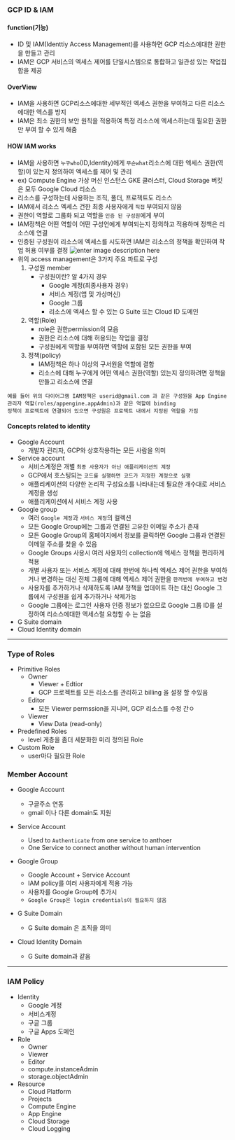 ﻿### GCP ID & IAM
#### function(기능)
- ID 및 IAM(Identtiy Access Management)를 사용하면 GCP 리소스에대한 권한을 만들고 관리 
- IAM은 GCP 서비스의 엑세스 제어를 단일시스템으로 통합하고 일관성 있는 작업집합을 제공
#### OverView
- IAM을 사용하면 GCP리소스에대한 세부적인 엑세스 권한을 부여하고 다른 리소스에대한 엑스를 방지 
- IAM은 최소 권한의 보안 원칙을 적용하여 특정 리소스에 엑세스하는데 필요한 권한만 부여 할 수 있게 해줌
#### HOW IAM works
- IAM을 사용하면 `누구who`(ID,Identity)에게 `무슨what`리소스에 대한 엑세스 권한(역할)이 있는지 정의하여 엑세스를 제어 및 관리
- ex) Compute Engine 가상 머신 인스턴스 GKE 클러스터, Cloud Storage 버킷은 모두 Google Cloud 리소스
- 리소스를 구성하는데 사용하는 조직, 폴더, 프로젝트도 리소스
- IAM에서 리소스 엑세스 건한 최종 사용자에게 `직접` 부여되지 않음
- 권한이 역할로 그룹화 되고 역할을 `인증 된 구성원`에게 부여
- IAM정책은 어떤 역할이 어떤 구성언에게 부여되는지 정의하고 적용하며 정책은 리소스에 연결
- 인증된 구성원이 리소스에 엑세스를 시도하면 IAM은 리소스의 정책을 확인하여 작업 허용 여부를 결정
![enter image description here](https://cloud.google.com/iam/img/iam-overview-basics.svg?hl=ko)
- 위의 access management은 3가지 주요 파트로 구성
	1. 구성원 member 
		- 구성원이란? 알 4가지 경우
			- Google 계정(최종사용자 경우)
			- 서비스 계정(앱 및 가상머신) 
			- Google 그룹 
			- 리소스에 엑세스 할 수 있는 G Suite 또는 Cloud ID 도메인
	2. 역할(Role)
		- role은 권한permission의 모음
		- 권한은 리소스에 대해 허용되는 작업을 결정
		- 구성원에게 역할을 부여하면 역할에 포함된 모든 권한을 부여
	3. 정책(policy)
		- IAM정책은 하나 이상의 구서원을 역할에 결합
		- 리소스에 대해 누구에게 어떤  엑세스 권한(역할) 있는지 정의하려면 정책을 만들고 리소스에 연결
```
예를 들어 위의 다이어그램 IAM정책은 userid@gmail.com 과 같은 구성원을 App Engine관리자 역할(roles/appengine.appAdmin)과 같은 역할에 binding
정책이 프로젝트에 연결되어 있으면 구성원은 프로젝트 내에서 지정된 역할을 가짐
```
#### Concepts related to identity
-   Google Account
	- 개발자 괸리자, GCP와 상호작용하는 모든 사람을 의미
-   Service account
	- 서비스계정은 개별 `최종 사용자가 아닌 애플리케이션의 계정`
	- GCP에서 호스팅되는 `코드를 실행하면 코드가 지정한 계정으로 실행`
	- 애플리케이션의 다양한 논리적 구성요소를 나타내는데 필요한 개수대로 서비스 계정을 생성
	- 애플리케이션에서 서비스 계정 사용
-   Google group
	- 여러 `Google 계정`과 `서비스 계정`의 컬렉션
	- 모든 Google Group에는 그룹과 연결된 고유한 이메일 주소가 존재
	- 모든 Google Group의 홈페이지에서 정보를 클릭하면 Google 그룹과 연결된 이메일 주소를 찾을 수 있음
	- Google Groups 사용시 여러 사용자의 collection에 엑세스 정책을 편리하게 적용
	- 개별 사용자 또는 서비스 계정에 대해 한번에 하나씩 엑세스 제어 권한을 부여하거나 변경하는 대신 전체 그룹에 대해 엑세스 제어 권한을 `한꺼번에 부여하고 변경`
	- 사용자를 추가하거나 삭제하도록 IAM 정책을 업데이트 하는 대신 Google 그룹에서 구성원을 쉽게 추가하거나 삭제가능
	- Google 그룹에는 로그인 사용자 인증 정보가 없으므로 Google 그룹 ID를 설정하여 리소스에대한 엑세스럴 요청할 수 는 없음
-   G Suite domain 
-   Cloud Identity domain
--- 
### Type of Roles
- Primitive Roles
	- Owner
		- Viewer + Edtior
		- GCP 프로젝트를 모든 리소스를 관리하고 billing 을 설정 할 수있음
	- Editor
		- 모든 Viewer permssion을 지니며, GCP 리소스를 수정 간ㅇ
	- Viewer
		- View Data (read-only)
- Predefined Roles 
	- level 게층을 좀더 세분화한 미리 정의된 Role
- Custom Role
	- user마다 필요한 Role
### Member Account
- Google Account
	- 구글주소 연동
	- gmail 이나 다른 domain도 지원
- Service Account
	- Used to `Authenticate` from one service to anthoer
	- One Service to connect another without human intervention
- Google Group
	- Google Account + Service Account
	- IAM policy를 여러 사용자에게 적용 가능 
	- 사용자를 Google Group에 추가시
	- `Google Group은 login credentials이 필요하지 않음`
- G Suite Domain
	- G Suite domain 은 조직을 의미
	
- Cloud Identity Domain
	- G Suite domain과 같음
---
### IAM Policy
- Identity
	- Google 계정
	- 서비스계정
	- 구글 그룹
	- 구글 Apps 도메인
- Role
	- Owner
	- Viewer
	- Editor
	- compute.instanceAdmin
	- storage.objectAdmin
- Resource
	- Cloud Platform
	- Projects
	- Compute Engine
	- App Engine
	- Cloud Storage
	- Cloud Logging
